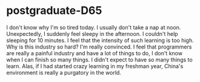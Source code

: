 # postgraduate-D65
I don't know why I'm so tired today. I usually don't take a nap at noon. Unexpectedly, I suddenly feel sleepy in the afternoon. I couldn't help sleeping for 10 minutes. I feel that the intensity of such learning is too high. Why is this industry so hard? I'm really convinced. I feel that programmers are really a painful industry and have a lot of things to do, I don't know when I can finish so many things. I didn't expect to have so many things to learn. Alas, if I had started crazy learning in my freshman year, China's environment is really a purgatory in the world.
